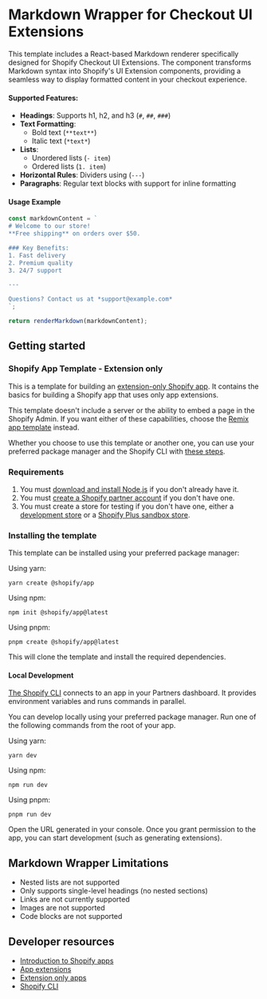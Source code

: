 # Markdown Wrapper for Checkout UI Extensions

This template includes a React-based Markdown renderer specifically designed for Shopify Checkout UI Extensions. The component transforms Markdown syntax into Shopify's UI Extension components, providing a seamless way to display formatted content in your checkout experience.

#### Supported Features:
- **Headings**: Supports h1, h2, and h3 (`#`, `##`, `###`)
- **Text Formatting**: 
  - Bold text (`**text**`)
  - Italic text (`*text*`)
- **Lists**:
  - Unordered lists (`- item`)
  - Ordered lists (`1. item`)
- **Horizontal Rules**: Dividers using (`---`)
- **Paragraphs**: Regular text blocks with support for inline formatting

#### Usage Example

```typescript
const markdownContent = `
# Welcome to our store!
**Free shipping** on orders over $50.

### Key Benefits:
1. Fast delivery
2. Premium quality
3. 24/7 support

--- 

Questions? Contact us at *support@example.com*
`;

return renderMarkdown(markdownContent);
```

## Getting started

### Shopify App Template - Extension only

This is a template for building an [extension-only Shopify app](https://shopify.dev/docs/apps/build/app-extensions/build-extension-only-app). It contains the basics for building a Shopify app that uses only app extensions.

This template doesn't include a server or the ability to embed a page in the Shopify Admin. If you want either of these capabilities, choose the [Remix app template](https://github.com/Shopify/shopify-app-template-remix) instead.

Whether you choose to use this template or another one, you can use your preferred package manager and the Shopify CLI with [these steps](#installing-the-template).

### Requirements

1. You must [download and install Node.js](https://nodejs.org/en/download/) if you don't already have it.
1. You must [create a Shopify partner account](https://partners.shopify.com/signup) if you don't have one.
1. You must create a store for testing if you don't have one, either a [development store](https://help.shopify.com/en/partners/dashboard/development-stores#create-a-development-store) or a [Shopify Plus sandbox store](https://help.shopify.com/en/partners/dashboard/managing-stores/plus-sandbox-store).

### Installing the template

This template can be installed using your preferred package manager:

Using yarn:

```shell
yarn create @shopify/app
```

Using npm:

```shell
npm init @shopify/app@latest
```

Using pnpm:

```shell
pnpm create @shopify/app@latest
```

This will clone the template and install the required dependencies.

#### Local Development

[The Shopify CLI](https://shopify.dev/docs/apps/tools/cli) connects to an app in your Partners dashboard. It provides environment variables and runs commands in parallel.

You can develop locally using your preferred package manager. Run one of the following commands from the root of your app.

Using yarn:

```shell
yarn dev
```

Using npm:

```shell
npm run dev
```

Using pnpm:

```shell
pnpm run dev
```

Open the URL generated in your console. Once you grant permission to the app, you can start development (such as generating extensions).

## Markdown Wrapper Limitations

- Nested lists are not supported
- Only supports single-level headings (no nested sections)
- Links are not currently supported
- Images are not supported
- Code blocks are not supported

## Developer resources

- [Introduction to Shopify apps](https://shopify.dev/docs/apps/getting-started)
- [App extensions](https://shopify.dev/docs/apps/build/app-extensions)
- [Extension only apps](https://shopify.dev/docs/apps/build/app-extensions/build-extension-only-app)
- [Shopify CLI](https://shopify.dev/docs/apps/tools/cli)
